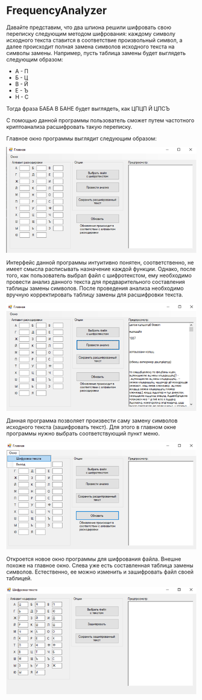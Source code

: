 # FrequencyAnalyzer
Давайте представим, что два шпиона решили шифровать свою переписку следующим методом шифрования:
каждому символу исходного текста ставится в соответствие произвольный символ, а далее происходит полная замена символов
исходного текста на символы замены.
Например, пусть таблица замены будет выглядеть следующим образом:

- А - П
- Б - Ц
- В - Й
- Е - Ъ
- Н - С

Тогда фраза БАБА В БАНЕ будет выглядеть, как ЦПЦП Й ЦПСЪ 

С помощью данной программы пользователь сможет путем частотного криптоанализа расшифровать такую переписку.

Главное окно программы выглядит следующим образом:

![alt text](Screenshots/main.png "Описание будет тут")

Интерфейс данной программы интуитивно понятен, соответственно, не имеет смысла расписывать назначение каждой функции.
Однако, после того, как пользователь выбрал файл с шифротекстом, ему необходимо провести анализ данного текста для предварительного составления таблицы замены символов. После проведения анализа необходимо вручную корректировать таблицу замены для расшифровки текста.

![alt text](Screenshots/main_3.png "Описание будет тут")

Данная программа позволяет произвести саму замену символов исходного текста (зашифровать текст). Для этого в главном окне программы нужно выбрать соответствующий пункт меню.

![alt text](Screenshots/main_2.png "Описание будет тут")

Откроется новое окно программы для шифрования файла. Внешне похоже на главное окно.
Слева уже есть составленная таблица замены символов. Естественно, ее можно изменить и зашифровать файл своей таблицей.

![alt text](Screenshots/chiper_text_1.png "Описание будет тут")
